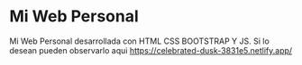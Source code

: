 # Mi Web Personal
Mi Web Personal desarrollada con HTML CSS BOOTSTRAP Y JS.
Si lo desean pueden observarlo aqui https://celebrated-dusk-3831e5.netlify.app/

